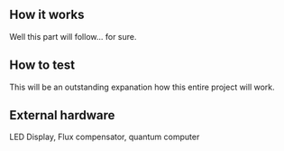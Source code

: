 <!---

This file is used to generate your project datasheet. Please fill in the information below and delete any unused
sections.

You can also include images in this folder and reference them in the markdown. Each image must be less than
512 kb in size, and the combined size of all images must be less than 1 MB.
-->

## How it works

Well this part will follow... for sure.

## How to test

This will be an outstanding expanation how this entire project will work.

## External hardware

LED Display, Flux compensator, quantum computer
